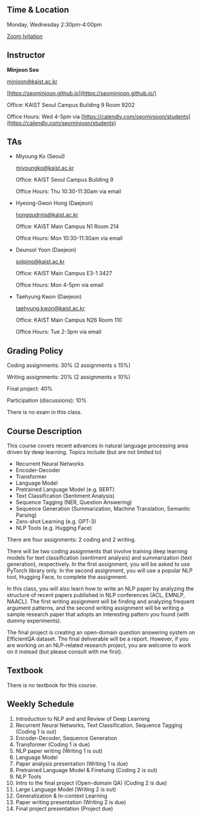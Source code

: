 ## Time & Location

Monday, Wednesday 2:30pm-4:00pm

[Zoom Ivitation](https://seominjoon.github.io/kaist-ai605/zoom.html)

## Instructor

**Minjoon Seo**

[minjoon@kaist.ac.kr](mailto:minjoon@kaist.ac.kr)

[https://seominjoon.github.io](https://seominjoon.github.io/)

Office: KAIST Seoul Campus Building 9 Room 9202

Office Hours: Wed 4-5pm via [https://calendly.com/seominjoon/students](https://calendly.com/seominjoon/students)

## TAs

- Miyoung Ko (Seoul)

    [miyoungko@kaist.ac.kr](mailto:miyoungko@kaist.ac.kr) 

    Office: KAIST Seoul Campus Building 9 

    Office Hours: Thu 10:30-11:30am via email

- Hyeong-Gwon Hong (Daejeon)

    [honggudrnjs@kaist.ac.kr](mailto:honggudrnjs@kaist.ac.kr)

    Office: KAIST Main Campus N1 Room 214

    Office Hours: Mon 10:30-11:30am via email

- Deunsol Yoon (Daejeon)

    [solpino@kaist.ac.kr](mailto:solpino@kaist.ac.kr)

    Office: KAIST Main Campus E3-1 3427

    Office Hours: Mon 4-5pm via email

- Taehyung Kwon (Daejeon)

    [taehyung.kwon@kaist.ac.kr](mailto:taehyng.kwon@kaist.ac.kr)

    Office: KAIST Main Campus N26 Room 110

    Office Hours: Tue 2-3pm via email

## Grading Policy

Coding assignments: 30% (2 assignments x 15%)

Writing assignments: 20% (2 assignments x 10%)

Final project: 40%

Participation (discussions): 10%

There is no exam in this class.

## Course Description

This course covers recent advances in natural language processing area driven by deep learning. Topics include (but are not limited to)

- Recurrent Neural Networks
- Encoder-Decoder
- Transformer
- Language Model
- Pretrained Language Model (e.g. BERT)
- Text Classification (Sentiment Analysis)
- Sequence Tagging (NER, Question Answering)
- Sequence Generation (Summarization, Machine Translation, Semantic Parsing)
- Zero-shot Learning (e.g. GPT-3)
- NLP Tools (e.g. Hugging Face)

There are four assignments: 2 coding and 2 writing.

There will be two coding assignments that involve training deep learning models for text classification (sentiment analysis) and summarization (text generation), respectively. In the first assignment, you will be asked to use PyTorch library only. In the second assignment, you will use a popular NLP tool, Hugging Face, to complete the assignment. 

In this class, you will also learn how to write an NLP paper by analyzing the structure of recent papers published in NLP conferences (ACL, EMNLP, NAACL). The first writing assignment will be finding and analyzing frequent argument patterns, and the second writing assignment will be writing a sample research paper that adopts an interesting pattern you found (with dummy experiments).

The final project is creating an open-domain question answering system on EfficientQA dataset. The final deliverable will be a report. However, if you are working on an NLP-related research project, you are welcome to work on it instead (but please consult with me first). 

## Textbook

There is no textbook for this course.

## Weekly Schedule

1. Introduction to NLP and and Review of Deep Learning
2. Recurrent Neural Networks, Text Classification, Sequence Tagging (Coding 1 is out)
3. Encoder-Decoder, Sequence Generation
4. Transformer  (Coding 1 is due)
5. NLP paper writing (Writing 1 is out)
6. Language Model
7. Paper analysis presentation (Writing 1 is due)
8. Pretrained Language Model & Finetuing (Coding 2 is out)
9. NLP Tools 
10. Intro to the final project (Open-domain QA)  (Coding 2 is due)
11. Large Language Model (Writing 2 is out)
12. Generalization & In-context Learning 
13. Paper writing presentation (Writing 2 is due) 
14. Final project presentation (Project due)
